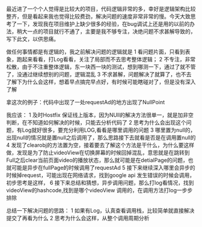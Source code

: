 最近进了一个个人觉得是比较大的项目，代码逻辑非常的多，幸好是逻辑架构比较整齐，但是看起来我也觉得比较费劲，解决问题的速度非常非常的慢。今天大致思考了一下，发现我在项目维护上缺少很多的经验，在bug调试上还是用的以前的办法，稍大一点的项目就行不通了，主要是我不够专注，决绝问题不求甚解导致的，写下此文，以供思痛。

做任何事情都是有逻辑的，我之前解决问题的逻辑就是
1 看问题片面，只看到表象，跑起来看看，打Log看看，关注了局部而不去思考整体逻辑；
2 不专注，非常松散，由于不注重整体逻辑，东一块西一块的测试，想到哪测一下，通过了就不管了，没通过继续想别的问题，逻辑混乱
3 不求甚解，问题解决了就算了，也不去了解下为什么会这样，想着早点搞完早点好，有时候可能瞎碰对了，但是没有深入了解

拿这次的例子：代码中出现了一处requestAd的地方出现了NullPoint

我应该：
1 及时Hostfix 保证线上版本，因为NUll的解决方法很单一，就是加非空判断，在不知道如何解决的时候，只能去分析代码了
2 思考为什么会出现这个问题，有Log就好很多，要充分利用LOG,看看是哪里调用的问题
3 哪里置为null的，出现null的情况就是置null之后调用了，那么思路接下去就看是否是在调用置null的
4 发现了clearobj的方法置为空，接着要去了解这个方法是干什么，为什么要这样做，发现是为了防止videoView在切换屏幕的时候回掉混乱，意思就是在跳转到Full之后clear当前页面video的播放状态，那么就可能是在detialPage的问题，也就可能是异步在fullPage的时候调用了requestAd
5 接下来继续深入哪里会异步的时候掉request，可能出现在网络请求，找到google api 发生错误的时候会调用，初步思考是这样，
6 接下来总结和猜想，异步调用问题，那么打log看情况，找到videoView的hashcode,找到是哪个videoView 调用的，在调用方法打log一步步排除

总结一下解决问题的思路：
1 如果有Log，认真查看调用栈，比较简单就直接解决提交了再看为什么
2 思考为什么会这样，从整个调用周期分析